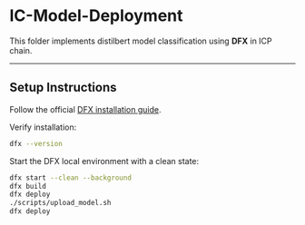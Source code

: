 # IC-Model-Deployment

This folder implements distilbert model classification  using **DFX**  in ICP chain.

---

## **Setup Instructions**


Follow the official [DFX installation guide](https://internetcomputer.org/docs/current/developer-docs/quickstart/local-quickstart#step-1-install-dfx).

Verify installation:
```bash
dfx --version
```

Start the DFX local environment with a clean state:

```bash
dfx start --clean --background
dfx build
dfx deploy
./scripts/upload_model.sh
dfx deploy
```